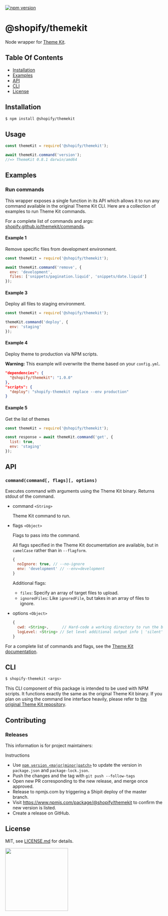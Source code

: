 [![npm version](https://badge.fury.io/js/%40shopify%2Fthemekit.svg)](https://badge.fury.io/js/%40shopify%2Fthemekit)

# @shopify/themekit

Node wrapper for [Theme Kit](http://shopify.github.io/themekit/).


## Table Of Contents

- [Installation](#installation)
- [Examples](#examples)
- [API](#api)
- [CLI](#cli)
- [License](http://github.com/Shopify/node-themekit/blob/master/LICENSE.md)

## Installation

```bash
$ npm install @shopify/themekit
```

## Usage
```javascript
const themeKit = require('@shopify/themekit');

await themeKit.command('version');
//=> ThemeKit 0.8.1 darwin/amd64
```

## Examples

### Run commands

This wrapper exposes a single function in its API which allows it to run any command available in the original Theme Kit CLI. Here are a collection of examples to run Theme Kit commands.

For a complete list of commands and args: [shopify.github.io/themekit/commands](http://shopify.github.io/themekit/commands).


#### Example 1

Remove specific files from development environment.

```javascript
const themeKit = require('@shopify/themekit');

await themeKit.command('remove', {
  env: 'development',
  files: ['snippets/pagination.liquid', 'snippets/date.liquid']
});
```

#### Example 3

Deploy all files to staging environment.

```javascript
const themeKit = require('@shopify/themekit');

themeKit.command('deploy', {
  env: 'staging'
});
```

#### Example 4

Deploy theme to production via NPM scripts.

**Warning:** This example will overwrite the theme based on your `config.yml`.

```json
"dependencies": {
  "@shopify/themekit": "1.0.0"
},
"scripts": {
  "deploy": "shopify-themekit replace --env production"
}
```

#### Example 5

Get the list of themes

```javascript
const themeKit = require('@shopify/themekit');

const response = await themeKit.command('get', {
  list: true,
  env: 'staging'
});
```

## API

### `command(command[, flags][, options)`

Executes command with arguments using the Theme Kit binary. Returns stdout of the command.

- command `<String>`

  Theme Kit command to run.

- flags `<Object>`

  Flags to pass into the command.
  
  All flags specified in the Theme Kit documentation are available, but in `camelCase` rather than in `--flagform`.
  ```javascript
  {
    noIgnore: true, // --no-ignore
    env: 'development' // --env=development
  }
  ```

  Additional flags:
  - `files`: Specify an array of target files to upload.
  - `ignoredFiles`: Like `ignoredFile`, but takes in an array of files to ignore.


- options `<Object>`

  ```javascript
  {
    cwd: <String>,      // Hard-code a working directory to run the binary from
    logLevel: <String> // Set level additional output info | 'silent', 'error', 'all', 'silly'
  }
  ```

For a complete list of commands and flags, see the [Theme Kit documentation](http://shopify.github.io/themekit/commands/).

## CLI
```bash
$ shopify-themekit <args>
```

This CLI component of this package is intended to be used with NPM scripts. It functions exactly the same as the original Theme Kit binary. If you plan on using the command line interface heavily, please refer to [the original Theme Kit repository](http://shopify.github.io/themekit).

## Contributing

### Releases

This information is for project maintainers:

Instructions

- Use [`npm version <major|minor|patch>`](https://docs.npmjs.com/cli/version) to update the version in `package.json` and `package-lock.json`.
- Push the changes and the tag with `git push --follow-tags`
- Open new PR corresponding to the new release, and merge once approved.
- Release to npmjs.com by triggering a Shipit deploy of the master branch.
- Visit https://www.npmjs.com/package/@shopify/themekit to confirm the new version is listed.
- Create a release on GitHub.

## License

MIT, see [LICENSE.md](http://github.com/Shopify/node-themekit/blob/master/LICENSE.md) for details.

<img src="https://cdn.shopify.com/shopify-marketing_assets/builds/19.0.0/shopify-full-color-black.svg" width="200" />

